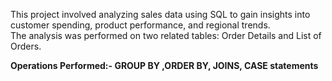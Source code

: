 This project involved analyzing sales data using SQL to gain insights into customer spending, product performance, and regional trends.  
The analysis was performed on two related tables: Order Details and List of Orders.

**Operations Performed:- GROUP BY ,ORDER BY, JOINS, CASE statements**
